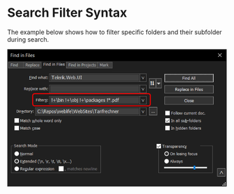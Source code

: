 # Search Filter Syntax

The example below shows how to filter specific folders and their subfolder during search.

![](images/search-filter-syntax_1687848135.png)